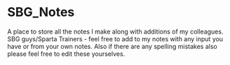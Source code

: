 # SBG_Notes
A place to store all the notes I make along with additions of my colleagues.  
SBG guys/Sparta Trainers - feel free to add to my notes with any input you have or from your own notes. Also if there are any spelling mistakes also please feel free to edit these yourselves.

